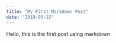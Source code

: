 ```yaml
---
title: "My First Markdown Post"
date: "2019-03-15"
---
```


Hello, this is the first post using markdown
